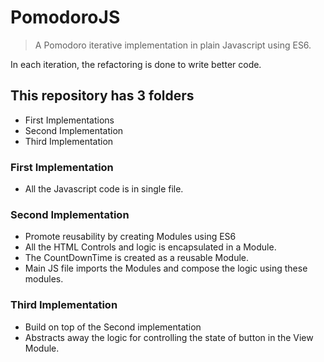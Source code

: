 # PomodoroJS

>A Pomodoro iterative implementation in plain Javascript using ES6.

In each iteration, the refactoring is done to write better code.

## This repository has 3 folders

* First Implementations
* Second Implementation
* Third Implementation

### First Implementation

* All the Javascript code is in single file.

### Second Implementation

* Promote reusability by creating Modules using ES6
* All the HTML Controls and logic is encapsulated in a Module.
* The CountDownTime is created as a reusable Module.
* Main JS file imports the Modules and compose the logic using these modules.

### Third Implementation

* Build on top of the Second implementation
* Abstracts away the logic for controlling the state of button in the View Module.



